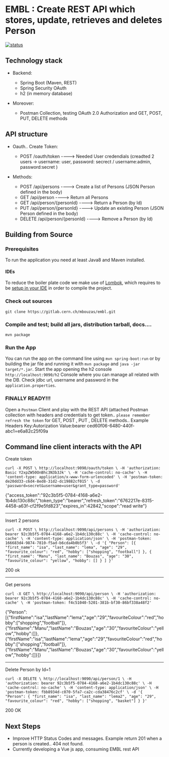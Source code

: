 # EMBL : Create REST API which stores, update, retrieves and deletes Person 
[![status](https://gitlab.cern.ch/mbouzas/embl/activity)](https://gitlab.cern.ch/mbouzas/embl/activity)


## Technology stack

* Backend:
    * Spring Boot (Maven, REST)
    * Spring Security OAuth 
    * h2 (in memory database)

* Moreover:
    * Postman Collection, testing OAuth 2.0 Authorization  and GET, POST, PUT, DELETE methods


## API structure

* Oauth.. Create Token:
    * POST /oauth/token   ----> Needed User credendials (creadted 2 users -> username: user, password: secrect / username:admin, password:secret )

* Methods:
    * POST     /api/persons           ---->  Create a list of Persons (JSON Person defined in the body)
    * GET      /api/person            ---->  Return all Persons
    * GET      /api/person/{personId} ---->  Return a Person (by Id)
    * PUT      /api/person/{personId} ---->  Update an existing Person (JSON Person defined in the body)
    * DELETE   /api/person/{personId} ---->  Remove a Person (by Id)

## Building from Source

### Prerequisites

To run the application you need at least Java8 and Maven installed.

#### IDEs

To reduce the boiler plate code we make use of [Lombok](https://projectlombok.org/), which requires to be [setup in your IDE](https://projectlombok.org/setup/overview) in order to compile the project.

### Check out sources
`git clone https://gitlab.cern.ch/mbouzas/embl.git`

### Compile and test; build all jars, distribution tarball, docs....
`mvn package`

### Run the App
You can run the app on the command line using `mvn spring-boot:run` or by building the jar file and running it with `mvn package` and `java -jar target/*.jar`.
Start the app opening the h2 console
`http://localhost:9090/h2` Console where you can manage all related with the DB. Check jdbc url, username and password in the `application.properties`.

### FINALLY READY!!!
Open a `Postman` Client and play with the REST API (attached Postman collection with headers and credentials to get token.. `please remember refresh the token` for GET, POST , PUT , DELETE methods.. Example Headers  Key:Autorization Value:bearer ced60f06-6480-440f-abc1=e6a82c25f09a

## Command line client interacts with the API
Create token

`curl -X POST \
  http://localhost:9090/oauth/token \
  -H 'authorization: Basic Y2xpZW50OnBhc3N3b3Jk' \
  -H 'cache-control: no-cache' \
  -H 'content-type: application/x-www-form-urlencoded' \
  -H 'postman-token: de20dd33-c6d4-8ed8-31d2-dc19882cf015' \
  -d 'password=secret&username=user&grant_type=password'`

{"access_token":"92c3b5f5-0784-4168-a6e2-1b4dc130c88c","token_type":"bearer","refresh_token":"6762217e-8315-4458-a63f-cf2f9e5fd823","expires_in":42842,"scope":"read write"}
*******************
Insert 2 persons

`curl -X POST \
  http://localhost:9090/api/persons \
  -H 'authorization: bearer 92c3b5f5-0784-4168-a6e2-1b4dc130c88c' \
  -H 'cache-control: no-cache' \
  -H 'content-type: application/json' \
  -H 'postman-token: 166683d4-9874-7810-f5ad-b6cda4b0b5f3' \
  -d '{
  "Person": [{
    "first_name": "isa",
    "last_name": "lema",
    "age": "29",
    "favourite_colour": "red",
    "hobby": ["shopping", "football"]
  },
{
    "first_name": "Manu",
    "last_name": "Bouzas",
    "age": "30",
    "favourite_colour": "yellow",
    "hobby": []
  }
]
}'`

200 ok
*************************
Get persons


`curl -X GET \
  http://localhost:9090/api/person \
  -H 'authorization: bearer 92c3b5f5-0784-4168-a6e2-1b4dc130c88c' \
  -H 'cache-control: no-cache' \
  -H 'postman-token: f4c51040-5201-381b-bf30-86bf338a48f2'`
  
  {"Person":[{"firstName":"isa","lastName":"lema","age":"29","favouriteColour":"red","hobby":["shopping","football"]},{"firstName":"Manu","lastName":"Bouzas","age":"30","favouriteColour":"yellow","hobby":[]},{"firstName":"isa","lastName":"lema","age":"29","favouriteColour":"red","hobby":["shopping","football"]},{"firstName":"Manu","lastName":"Bouzas","age":"30","favouriteColour":"yellow","hobby":[]}]}
*********************
Delete Person by Id=1
  
  `curl -X DELETE \
  http://localhost:9090/api/person/1 \
  -H 'authorization: bearer 92c3b5f5-0784-4168-a6e2-1b4dc130c88c' \
  -H 'cache-control: no-cache' \
  -H 'content-type: application/json' \
  -H 'postman-token: fbb8934d-c070-5fa7-ca2c-cda38476c2cf' \
  -d '{
  "Person": {
    "first_name": "isa",
    "last_name": "lema2",
    "age": "29",
    "favourite_colour": "red",
    "hobby": ["shopping", "basket"]
  }
}'`

200 OK


## Next Steps
* Improve HTTP Status Codes and messages. Example return 201 when a person is created.. 404 not found.
* Currently developing a Vue js app, consuming  EMBL rest API
   

